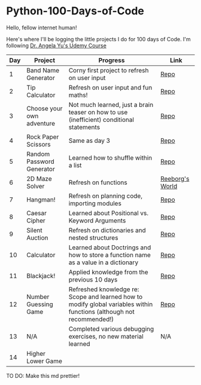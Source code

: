 # Python-100-Days-of-Code

Hello, fellow internet human!

Here's where I'll be logging the little projects I do for 100 days of Code. I'm following [Dr. Angela Yu's Udemy Course](https://www.udemy.com/course/100-days-of-code/)

| Day | Project | Progress | Link |
|-----|---------|----------|------|
|1|Band Name Generator|Corny first project to refresh on user input|[Repo](https://github.com/paulipotter/Python-100-Days-of-Code/tree/main/Band-Name-Generator/main.py)|
|2|Tip Calculator|Refresh on user input and fun maths!|[Repo](https://github.com/paulipotter/Python-100-Days-of-Code/tree/main/Tip-Calculator/main.py)|
|3|Choose your own adventure|Not much learned, just a brain teaser on how to use (inefficient) conditional statements|[Repo](https://github.com/paulipotter/Python-100-Days-of-Code/tree/main/Treasure-Island)|
|4|Rock Paper Scissors|Same as day 3|[Repo](https://github.com/paulipotter/Python-100-Days-of-Code/blob/main/Rock-Paper-Scissors/main.py)|
|5|Random Password Generator|Learned how to shuffle within a list|[Repo](https://github.com/paulipotter/Python-100-Days-of-Code/blob/main/Password-Generator/main.py)|
|6|2D Maze Solver|Refresh on functions|[Reeborg's World](https://reeborg.ca/reeborg.html?lang=en&mode=python&menu=worlds%2Fmenus%2Freeborg_intro_en.json&name=Maze&url=worlds%2Ftutorial_en%2Fmaze1.json)|
|7|Hangman!|Refresh on planning code, importing modules|[Repo](https://github.com/paulipotter/Python-100-Days-of-Code/tree/main/Hangman/main.py)|
|8|Caesar Cipher|Learned about Positional vs. Keyword Arguments|[Repo](https://github.com/paulipotter/Python-100-Days-of-Code/tree/main/Caesar-Cipher/main.py)|
|9|Silent Auction|Refresh on dictionaries and nested structures|[Repo](https://github.com/paulipotter/Python-100-Days-of-Code/tree/main/Silent-Auction/main.py)|
|10|Calculator|Learned about Doctrings and how to store a function name as a value in a dictionary|[Repo](https://github.com/paulipotter/Python-100-Days-of-Code/tree/main/Calculator/main.py)|
|11|Blackjack!|Applied knowledge from the previous 10 days|[Repo](https://github.com/paulipotter/Python-100-Days-of-Code/tree/main/Blackjack/main.py)|
|12|Number Guessing Game| Refreshed knowledge re: Scope and learned how to modify global variables within functions (although not recommended!)|[Repo](https://github.com/paulipotter/Python-100-Days-of-Code/tree/main/Number-Guessing-Game/main.py)|
|13|N/A|Completed various debugging exercises, no new material learned|N/A|
|14|Higher Lower Game|

TO DO:
Make this md prettier!